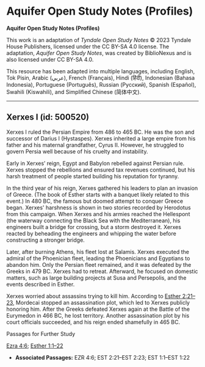# Aquifer Open Study Notes (Profiles)

**Aquifer Open Study Notes (Profiles)**

This work is an adaptation of *Tyndale Open Study Notes* © 2023 Tyndale House Publishers, licensed under the CC BY\-SA 4\.0 license. The adaptation, *Aquifer Open Study Notes*, was created by BiblioNexus and is also licensed under CC BY\-SA 4\.0\.

This resource has been adapted into multiple languages, including English, Tok Pisin, Arabic (عربي), French (Français), Hindi (हिंदी), Indonesian (Bahasa Indonesia), Portuguese (Português), Russian (Русский), Spanish (Español), Swahili (Kiswahili), and Simplified Chinese (简体中文).



--------------------------------

## Xerxes I (id: 500520)

Xerxes I ruled the Persian Empire from 486 to 465 BC. He was the son and successor of Darius I (Hystaspes). Xerxes inherited a large empire from his father and his maternal grandfather, Cyrus II. However, he struggled to govern Persia well because of his cruelty and instability.

Early in Xerxes’ reign, Egypt and Babylon rebelled against Persian rule. Xerxes stopped the rebellions and ensured tax revenues continued, but his harsh treatment of people started building his reputation for tyranny.

In the third year of his reign, Xerxes gathered his leaders to plan an invasion of Greece. (The book of Esther starts with a banquet likely related to this event.) In 480 BC, the famous but doomed attempt to conquer Greece began. Xerxes' harshness is shown in two stories recorded by Herodotus from this campaign. When Xerxes and his armies reached the Hellespont (the waterway connecting the Black Sea with the Mediterranean), his engineers built a bridge for crossing, but a storm destroyed it. Xerxes reacted by beheading the engineers and whipping the water before constructing a stronger bridge. 

Later, after burning Athens, his fleet lost at Salamis. Xerxes executed the admiral of the Phoenician fleet, leading the Phoenicians and Egyptians to abandon him. Only the Persian fleet remained, and it was defeated by the Greeks in 479 BC. Xerxes had to retreat. Afterward, he focused on domestic matters, such as large building projects at Susa and Persepolis, and the events described in Esther.

Xerxes worried about assassins trying to kill him. According to [Esther 2:21–23](https://ref.ly/Esth2:21-Esth2:23), Mordecai stopped an assassination plot, which led to Xerxes publicly honoring him. After the Greeks defeated Xerxes again at the Battle of the Eurymedon in 466 BC, he lost territory. Another assassination plot by his court officials succeeded, and his reign ended shamefully in 465 BC.

Passages for Further Study

[Ezra 4:6](https://ref.ly/Ezra4:6); [Esther 1:1–22](https://ref.ly/Esth1:1-Esth1:22)

* **Associated Passages:** EZR 4:6; EST 2:21–EST 2:23; EST 1:1–EST 1:22

